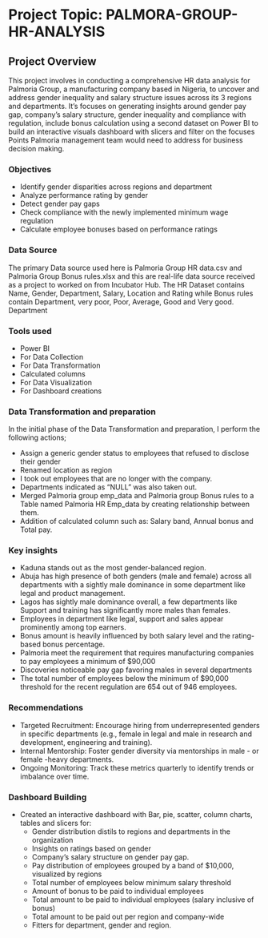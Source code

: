# Project Topic: PALMORA-GROUP-HR-ANALYSIS

## Project Overview
This project involves in conducting a comprehensive HR data analysis for Palmoria Group, a manufacturing company based in Nigeria, to uncover and address gender inequality and salary structure issues across its 3 regions and departments. It’s focuses on generating insights around gender pay gap, company’s salary structure, gender inequality and compliance with regulation, include bonus calculation using a second dataset on Power BI to build an interactive visuals dashboard with slicers and filter on the focuses Points Palmoria management team would need to address for business decision making. 

### Objectives
- Identify gender disparities across regions and department
- Analyze performance rating by gender
- Detect gender pay gaps
- Check compliance with the newly implemented minimum wage regulation
- Calculate employee bonuses based on performance ratings

### Data Source
The primary Data source used here is Palmoria Group HR data.csv and Palmoria Group Bonus rules.xlsx and this are real-life data source received as a project to worked on from Incubator Hub. The HR Dataset contains Name, Gender, Department, Salary, Location and Rating while Bonus rules contain Department, very poor, Poor, Average, Good and Very good.
 Department
 
### Tools used
- Power BI 
 - For Data Collection
 - For Data Transformation
 - Calculated columns
 - For Data Visualization
 - For Dashboard creations

### Data Transformation and preparation
In the initial phase of the Data Transformation and preparation, I perform the following actions;
- Assign a generic gender status to employees that refused to disclose their gender
- Renamed location as region
- I took out employees that are no longer with the company.  
- Departments indicated as “NULL” was also taken out.
- Merged Palmoria group emp_data and Palmoria group Bonus rules to a Table named Palmoria HR Emp_data by creating relationship between them.
- Addition of calculated column such as: Salary band, Annual bonus and Total pay.

### Key insights
-	Kaduna stands out as the most gender-balanced region.
-	Abuja has high presence of both genders (male and female) across all departments with a sightly male dominance in some department like legal and product management.
-	Lagos has sightly male dominance overall, a few departments like Support and training has significantly more males than females.
-	Employees in department like legal, support and sales appear prominently among top earners.
-	Bonus amount is heavily influenced by both salary level and the rating-based bonus percentage.
-	Palmoria meet the requirement that requires manufacturing companies to pay employees a minimum of $90,000
-	Discoveries noticeable pay gap favoring males in several departments
-	The total number of employees below the minimum of $90,000 threshold for the recent regulation are 654 out of 946 employees.

### Recommendations
- Targeted Recruitment: Encourage hiring from underrepresented genders in specific departments (e.g., female in legal and male in research and development, engineering and training).
- Internal Mentorship: Foster gender diversity via mentorships in male - or female -heavy departments.
- Ongoing Monitoring: Track these metrics quarterly to identify trends or imbalance over time.

### Dashboard Building
- Created an interactive dashboard with Bar, pie, scatter, column charts, tables and slicers for:
  - Gender distribution distils to regions and departments in the organization
  - Insights on ratings based on gender 
  - Company’s salary structure on gender pay gap.
  - Pay distribution of employees grouped by a band of $10,000, visualized by regions
  - Total number of employees below minimum salary threshold
  - Amount of bonus to be paid to individual employees
  - Total amount to be paid to individual employees (salary inclusive of bonus)
  - Total amount to be paid out per region and company-wide
  - Fitters for department, gender and region. 






